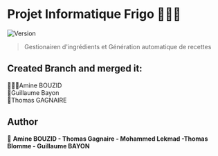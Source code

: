 # Projet Informatique Frigo 👋🧊🥛
![Version](https://img.shields.io/badge/version-1.0-blue.svg?cacheSeconds=2592000)

> Gestionairen d'ingrédients et Génération automatique de recettes

## Created Branch and merged it:
🤷🏿‍♂️Amine BOUZID  
🤵Guillaume Bayon  
🤵Thomas GAGNAIRE  


## Author

👤 **Amine BOUZID - Thomas Gagnaire -  Mohammed Lekmad -Thomas Blomme - Guillaume BAYON**
